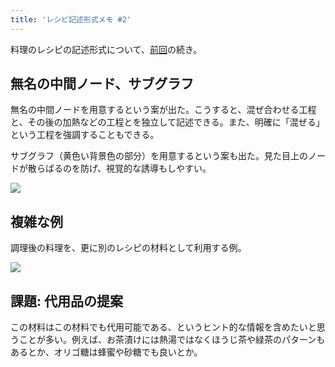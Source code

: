 ```yaml
---
title: 'レシピ記述形式メモ #2'
---
```

料理のレシピの記述形式について、[前回](https://r7kamura.com/articles/2022-05-13-mermaid-recipe-memo)の続き。

無名の中間ノード、サブグラフ
--------------

無名の中間ノードを用意するという案が出た。こうすると、混ぜ合わせる工程と、その後の加熱などの工程とを独立して記述できる。また、明確に「混ぜる」という工程を強調することもできる。

サブグラフ（黄色い背景色の部分）を用意するという案も出た。見た目上のノードが散らばるのを防げ、視覚的な誘導もしやすい。

![](https://lh3.googleusercontent.com/TnByohuEL2lCYHe49wzQgxmPcpRDPfg9yj_5vgvzzsBE3rJAtHMB5CE2UGWzN_XKw0OsZ1LgxqC0RJ-Rwu72iuZSqXIs33Mt8gxa9SFiACPdoGwJalJW6YONuB45wAE6r5xK9Vi7H_c-0PGwCLK7frWzq4J1r1X1S1txzFuLp4BJXoZSPmLpaa1WcOVG)

複雑な例
----

調理後の料理を、更に別のレシピの材料として利用する例。

![](https://lh3.googleusercontent.com/VWMMWUs24wx9OG6CwH1V1b_2eGVAl_FrCo_qgquxXllXV1Y7oVPJwOusID4fFxs_SbJ1d0kSBmIy96no1qhAzvzVzhrlC2WozAQ-wCVEozLtLvcV1Pbt-SxD0lCYCE4P_irrCGNuqVPc0Jz1TlEUw-bDVtW_1lPkWVkCo8YWQp5cpNBJAauKxL0csbaT)

課題: 代用品の提案
----------

この材料はこの材料でも代用可能である、というヒント的な情報を含めたいと思うことが多い。例えば、お茶漬けには熱湯ではなくほうじ茶や緑茶のパターンもあるとか、オリゴ糖は蜂蜜や砂糖でも良いとか。
